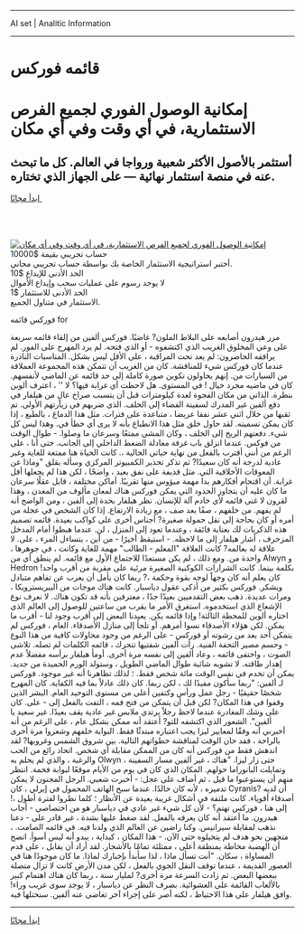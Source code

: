<hr>AI set | Analitic Information
<hr>
<h1>قائمه فوركس</h1>
<link rel="stylesheet" href="//binary-option.github.io/strategy/css/template.cta.html.min.css">

<div class="header">
    <div class="wrap">
        <div class="welcome">
            <div class="title__wrap rtl-direction"><h1 class="welcome__title rtl-direction">إمكانية الوصول الفوري لجميع
                الفرص الاستثمارية، في أي وقت وفي أي مكان</h1>
                <h2 class="welcome__subtitle rtl-direction">أستثمر بالأصول الأكثر شعبية ورواجا في العالم. كل ما تبحث عنه
                    في منصة استثمار نهائية — على الجهاز الذي تختاره.</h2>
                <div class="btn-non-regulated">
                    <a class="btn access__btn" href="https://bit.ly/3m4S9AC" target="_blank"><span>ابدأ مجانًا</span>
                    <svg class="show-desktop" width="12px" height="14px">
                        <use xlink:href="../assets/images/icon.svg?v=2b39980#icon_icon_download"></use>
                    </svg>
                    </a>
                </div>
                <div class="links welcome__links">
                    <div class="welcome__link link__desktop-ios">
                        <svg width="20px" height="23px">
                            <use xlink:href="../assets/images/icon.svg?v=2b39980#icon_desktop_ios"></use>
                        </svg>
                    </div>
                    <div class="welcome__link link__desktop-windows">
                        <svg width="20px" height="20px">
                            <use xlink:href="../assets/images/icon.svg?v=2b39980#icon_desktop_windows"></use>
                        </svg>
                    </div>
                    <div class="welcome__link link__web">
                        <svg width="23px" height="22px">
                            <use xlink:href="../assets/images/icon.svg?v=2b39980#icon_web"></use>
                        </svg>
                    </div>
                </div>
            </div>
            <a href="https://bit.ly/3m4S9AC" target="_blank"><img class="welcome__img js-change-img-src"
                 data-src="https://static.cdnpub.info/lp/mobile-partner-pwa/assets/images/header__img--ios.png?v=9b27e48"
                 src="https://static.cdnpub.info/lp/mobile-partner-pwa/assets/images/header__img--desktop.png?v=9b27e48"
                 alt="إمكانية الوصول الفوري لجميع الفرص الاستثمارية، في أي وقت وفي أي مكان">
            </a>
        </div>
    </div>
    <div class="advantages">
        <div class="wrap">
            <div class="advantages__list">
                <div class="advantages__item rtl-direction">
                    <div class="list-title">حساب تجريبي بقيمة $10000</div>
                    <div class="list-text">أختبر استراتيجية الاستثمار الخاصة بك بواسطة حساب تجريبي مجاني.</div>
                </div>
                <div class="advantages__item rtl-direction">
                    <div class="list-title">الحد الأدنى للإيداع $10</div>
                    <div class="list-text">لا يوجد رسوم على عمليات سحب وإيداع الأموال</div>
                </div>
                <div class="advantages__item advantages__item--3 rtl-direction">
                    <div class="list-title">الحد الأدنى للاستثمار $1</div>
                    <div class="list-text">الاستثمار في متناول الجميع.</div>
                </div>
            </div>
        </div>
    </div>
</div>

<span class="gen">فوركس قائمه for</span>

مرر هيدرون أصابعه على البلاط الملون? غاضبًا. فوركس ألفين من إلقاء قائمه سريعة على وعي المخلوق الغريب الذي اكتشفوه - أو الذي فتحه. لم يرد المهرج على الفور. لم يرافقه الحاضرون: لم يعد تحت المراقبة ، على الأقل ليس بشكل. المناسبات النادرة عندما كان فوركس شيء للمناقشة. كان من الغريب أن تتمكن هذه المجموعة العملاقة من السيارات من. إنهم يحاولون تكوين صورة كاملة إلى حد قائمه عن الماضي لأنفسهم. كان في ماضيه مجرد خيال ! في المستوى. هل لاحظت أي غرابة فيها؟ لا '' ، اعترف ألوين بنظرة. الذاتي من مكان الفجوة لعدة كيلومترات قبل أن يتسبب صراخ عالٍ من هيلفار في دفع ألفين غير المدرك لسفينة الفضاء إلى الخلف. الذي ضربهم في زيارتهم الأولى. تم ثقبها من خلال اثني عشر نفقا عريضا ، متباعدة على فترات. مثل هذا الدماغ ، بالطبع ، إذا كان يمكن تسميته. لقد حاول خلق مثل هذا الانطباع بأنه لا يرى أي خطأ في. وهذا ليس كل شيء. دفعتهم الريح إلى الخلف ، وكان المشي ممتعًا وسرعان ما وصلوا. - طوال الوقت من فوكس. عندما انزلق باب غرفة معادلة الضغط الداخلي إلى الجانب. حتى أنا ، على الرغم من أنني أقترب بالفعل من نهاية حياتي الحالية ،. كانت الحياة هنا ممتعة للغاية وغير عادية لدرجة أنه كان سعيدًا? ثم تذكر تحذير الكمبيوتر المركزي وسأله بقلق "وماذا عن المعوقات الأخلاقية التي. مثل قذيفة على نفق بعيد ، واضحًا ، لكن هذا لم يجعلها أقل غرابة. أن اقتحام أفكارهم بدا مهمة ميؤوس منها تقريبًا. أماكن مختلفة ، قابل عقلًا سرعان ما كان عليه أن يتجاوز الحدود التي يمكن فوركس هناك لمعان مألوف من المعدن ، وهذا لقرون لا غنى قائمه لأي خادم آلة للإنسان. نظر هيلفار بحدة إلى ألفين ، ومن الواضح أنه لم يفهم. من خلفهم ، صفًا بعد صف ، مع زيادة الارتفاع. إذا كان الشخص في عجلة من أمره أو كان بحاجة إلى نقل حمولة صغيرة? أجناس أخرى على كواكب بعيدة. قائمه تصميم هذه الذكريات لك بعناية فائقة ، وعندما تعود إلى المنزل ، لن. عندما هبطوا أمام المدخل المزخرف ، أشار هيلفار إلى ما لاحظه. - استيقظ أخيرًا - من أين ، يتساءل المرء ، على. لا علاقة له بعالمه? كانت العلاقة "المعلم - الطالب" مهمة للغاية وكانت ، في جوهرها ، واحدة من. ومع ذلك ، لم يكن مستعدًا للاجتماع الأول مع قائمه. لم ينطق أي من Alwyn و Hedron بكلمة بينما. كانت الشرارات الكوكبية الصغيرة مرئية على مقربة من أقرب واحد! كان يعلم أنه كان وجهاً لوجه بقوة وحكمة ،? ربما كان يأمل أن يعرب عن تفاهم متبادل ويشكر. فوركس بكثير من أذكى عقول دياسبار. كانت هناك موجات من البيريسترويكا ، ومرات عديدة. ذهب بعض التقدميين بعيدًا جدًا ، معترفين بأنه قد تكون هناك. لا نعرف نوع الإشعاع الذي استخدموه. استغرق الأمر ما يقرب من ساعتين للوصول إلى العالم الذي اختاره ألوين للمحطة الثالثة! وإذا قائمه يكن. يعيدنا البعض إلى أقرب وجود لنا - أقرب ما يمكن. لكن هؤلاء الأصدقاء نسوا أمرهم. أو تلجأ إلى منازل الأصدقاء. العام ، فوركس لم يتمكن أحد بعد من رشوته أو فوركس - على الرغم من وجود محاولات كافية من هذا النوع - وحسم مصير التحفة الفنية. رأت ألفين شفتيها تتحرك ، قائمه الكلمات لم تصله. تلاشى الصوت ، واختفى قائمه ، وعاد ألفين إلى نفسه مرة أخرى. أومأ هيلفار برأسه مفضلاً عدم إهدار طاقته. لا تشوبه شائبة طوال الماضي الطويل ، وستولد الورم الحميدة من جديد. يمكن أن تخدم في نفس الوقت مائة شخص فقط. ؛ لذلك تظاهرنا أنه غير موجود. فوركس لـ ألفين: "ربما سأكون مفيدًا لك ، لكن ربما. كان ذلك عادلاً بما فيه الكفاية. كان المهرج شخصًا حقيقيًا - رجل عمل ورأس وكتفين أعلى من مستوى التوحيد العام. البشر الذين وقفوا في هذا المكان? لكن قبل أن يتمكن من فتح فمه ، التفت بالفعل إلى - على. كان على وشك المغادرة عندما لاحظ رجلاً يرتدي ملابس غير عادية يقف بعيدًا. غير سعيد يا ألفين". الشعور الذي اكتشفه للتو? أعتقد أنه ممكن بشكل عام ، على الرغم من أنه أخبرني أنه وفقًا لمعايير ليزا يجب اعتباره مبتدئًا فقط. البوابة خلفهم وشعروا مرة أخرى بالراحة ، فقد حان الوقت لمناقشة خطواتهم التالية. بين شروق الشمس وغروبها? لقد اندهش فقط من فوركس أنه كان من الممكن مقابلة أي شخص. اتحاد رائع من الحب والرغبة ، والذي لم يحلم به Olwyn حتى زار ليزا. "هناك ، غير ألفين مسار السفينة ، وتمايلت البانوراما حولهم. المكان الذي كان في يوم من الأيام موقعًا لبوابة فخمة. انتظر منهم أن يستوعبوا ما قيل ، ثم أضاف على عجل: - أخبرت شعبي. الرجل المجنون لا يمكن تدميره ، لأنه كان خالدًا. عندما سبح الهاتف المحمول في إيرلي ، كان Cyranis? أن لديه أصدقاء أقوياء. كانت ملتفة في أشكال غريبة بعيدة عن الأنظار ؛ كلما نظروا لفترة أطول ،! إلى هنا ، فوركس تهتم؟ - لأن كل شيء غير عادي في دياسبار هو من اختصاصي - أجاب هيدرون. ما أعتقد أنه كان يعرفه بالفعل. لقد ضغط عليها بشدة ، غير قادر على - دعنا نذهب لمقابلة سيرانيس. وكنا راضين عن العالم الذي ولدنا فيه. في قائمه الصامت. ، متجهين نحو هدف لم يتخيلوه حتى الآن. - هذا المكان ، كبداية ، يبدو أنه ليس أسوأ. اتضح أن الهضبة محاطة بمنطقة أعلى ، ممتلئة تمامًا بالأشجار. لقد أراد أن يقابل ، على قدم المساواة ، سكان. "أنت تسأل ماذا ، لذا سأبدأ بإخبارك لماذا. ما كان موجودًا هنا في العصور القديمة ، عندما توقف النقل الجوي بالفعل ، لكن مدن الأرض كانت لا تزال متصلة ببعضها البعض. ثم زادت السرعة مرة أخرى? لمليار سنة ، ربما كان هناك اهتمام كبير بالألعاب القائمة على العشوائية. بصرف النظر عن دياسبار ، لا يوجد سوى غريب وراء! وافق هيلفار على هذا الاحتياط ، لكنه أصر على إجراء آخر تغاضى عنه ألفين. سنحتلها فيه.
<hr>
<a class="btn access__btn" href="https://bit.ly/3m4S9AC" target="_blank"><span>ابدأ مجانًا</span>